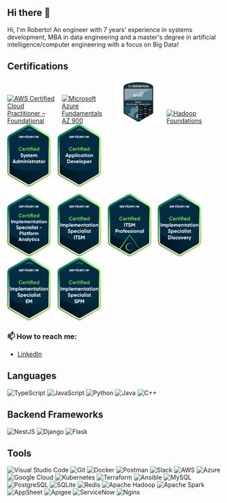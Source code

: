 ## Hi there 👋

Hi, I'm Roberto! An engineer with 7 years' experience in systems development, MBA in data engineering and a master's degree in artificial intelligence/computer engineering with a focus on Big Data!

## Certifications
 
<a href="https://www.credly.com/badges/722315e6-2637-4d7c-9379-2e102466380f/public_url" target="_blank" title="Badge AWS Certified Cloud Practitioner – Foundational" alt="AWS Certified Cloud Practitioner – Foundational"><img src="https://images.credly.com/size/680x680/images/00634f82-b07f-4bbd-a6bb-53de397fc3a6/image.png" alt="AWS Certified Cloud Practitioner – Foundational" width="110px"  style="max-width:110px;"></a>&nbsp; &nbsp; 
<a href="https://www.credly.com/badges/0006e0fd-b90a-47e5-bed5-829eb0c7daf1/public_url" target="_blank" title="Badge Microsoft Azure Fundamentals AZ 900" alt="Microsoft Azure Fundamentals AZ 900"><img src="https://images.credly.com/size/680x680/images/be8fcaeb-c769-4858-b567-ffaaa73ce8cf/image.png" alt="Microsoft Azure Fundamentals AZ 900" width="110px"  style="max-width:110px;"></a>&nbsp; &nbsp; 
<a href="https://credentials.databricks.com/cab16cea-ab42-45a9-b025-53a1f9de7240" target="_blank" title="Databricks Certified Associate Developer for Apache Spark 3.0" alt="Databricks Certified Associate Developer for Apache Spark 3.0"><img src="src/images/spark.png" alt="Databricks Certified Associate Developer for Apache Spark 3.0" width="100px"  style="max-width:100px;"></a>&nbsp; &nbsp;
<a href="https://www.credly.com/badges/8c4e7aad-e09a-4c0f-aca9-c39576d0ffb2/public_url" target="_blank" title="Badge Hadoop Foundations" alt="Hadoop Foundations"><img src="https://images.credly.com/size/220x220/images/1e55ec7d-b57d-4ecf-92d4-d3b7887977ad/blob" alt="Hadoop Foundations" width="110px"  style="max-width:110px;"></a>&nbsp; &nbsp; 
<a href="src/images/Credential Badge - Mainline - Certified System Administrator.png" target="_blank" title="Certified System Administrator" alt="Certified System Administrator"><img src="src/images/Credential Badge - Mainline - Certified System Administrator.png" alt="Certified System Administrator" width="100px"  style="max-width:100px;"></a>&nbsp; &nbsp; 
<a href="src/images/Credential Badge - Mainline - Certified Application Developer.png" target="_blank" title="Certified Application Developer" alt="Certified System Administrator"><img src="src/images/Credential Badge - Mainline - Certified Application Developer.png" alt="Certified Application Developer" width="100px"  style="max-width:100px;"></a>&nbsp; &nbsp; 

<a href="src/images/Credential Badge - Mainline - Certified Implementation Specialist PA.png" target="_blank" title="Certified Implementation Specialist PA" alt=" Certified Implementation Specialist PA"><img src="src/images/Credential Badge - Mainline - Certified Implementation Specialist PA.png" alt="Certified Implementation Specialist PA" width="100px"  style="max-width:100px;"></a>&nbsp; &nbsp; 
<a href="src/images/Credential Badge - Mainline - Implementation Specialist ITSM.png" target="_blank" title="Implementation Specialist ITSM" alt="Implementation Specialist ITSM"><img src="src/images/Credential Badge - Mainline - Implementation Specialist ITSM.png" alt="Implementation Specialist ITSM" width="100px"  style="max-width:100px;"></a>&nbsp; &nbsp; 
<a href="src/images/Credential Badge - Suite - Certified ITSM Professional.png" target="_blank" title="Certified ITSM Professional" alt="Certified ITSM Professional"><img src="src/images/Credential Badge - Suite - Certified ITSM Professional.png" alt="Certified ITSM Professional" width="100px"  style="max-width:100px;"></a>&nbsp; &nbsp;
<a href="src/images/Credential Badge - Mainline - Certified Implementation Specialist Discovery.png" target="_blank" title="Certified Implementation Specialist Discovery" alt="Certified Implementation Specialist Discovery"><img src="src/images/Credential Badge - Mainline - Certified Implementation Specialist Discovery.png" alt="Certified Implementation Specialist Discovery" width="100px"  style="max-width:100px;"></a>&nbsp; &nbsp;
<a href="src/images/Credential Badge - Mainline - Implementation Specialist EM.png" target="_blank" title="Implementation Specialist EM" alt="Implementation Specialist EM"><img src="src/images/Credential Badge - Mainline - Implementation Specialist EM.png" alt="Implementation Specialist EM" width="100px"  style="max-width:100px;"></a>&nbsp; &nbsp;
<a href="src/images/Credential Badge - Mainline - Implementation Specialist - SPM.png" target="_blank" title="Implementation Specialist - SPM" alt="Implementation Specialist - SPM"><img src="src/images/Credential Badge - Mainline - Implementation Specialist - SPM.png" alt="Implementation Specialist - SPM" width="100px"  style="max-width:100px;"></a>&nbsp; &nbsp;



### 📫 How to reach me:
- [LinkedIn](https://www.linkedin.com/in/roberto-sa/)

## Languages
![TypeScript](https://img.shields.io/badge/-TypeScript-3178C6?style=flat&logo=typescript&logoColor=white)
![JavaScript](https://img.shields.io/badge/-JavaScript-F7DF1E?style=flat&logo=javascript&logoColor=black)
![Python](https://img.shields.io/badge/-Python-3776AB?style=flat&logo=python&logoColor=white)
![Java](https://img.shields.io/badge/-Java-007396?style=flat&logo=java&logoColor=white)
![C++](https://img.shields.io/badge/-C++-00599C?style=flat&logo=c%2B%2B&logoColor=white)

## Backend Frameworks
![NestJS](https://img.shields.io/badge/-NestJS-E0234E?style=flat&logo=nestjs&logoColor=white)
![Django](https://img.shields.io/badge/-Django-092E20?style=flat&logo=django&logoColor=white)
![Flask](https://img.shields.io/badge/-Flask-000000?style=flat&logo=flask&logoColor=white)

## Tools
![Visual Studio Code](https://img.shields.io/badge/-VS%20Code-007ACC?style=flat&logo=visual-studio-code&logoColor=white)
![Git](https://img.shields.io/badge/-Git-F05032?style=flat&logo=git&logoColor=white)
![Docker](https://img.shields.io/badge/-Docker-2496ED?style=flat&logo=docker&logoColor=white)
![Postman](https://img.shields.io/badge/-Postman-FF6C37?style=flat&logo=postman&logoColor=white)
![Slack](https://img.shields.io/badge/-Slack-4A154B?style=flat&logo=slack&logoColor=white)
![AWS](https://img.shields.io/badge/-AWS-232F3E?style=flat&logo=amazon-aws&logoColor=white)
![Azure](https://img.shields.io/badge/-Azure-0078D4?style=flat&logo=microsoft-azure&logoColor=white)
![Google Cloud](https://img.shields.io/badge/-Google%20Cloud-4285F4?style=flat&logo=google-cloud&logoColor=white)
![Kubernetes](https://img.shields.io/badge/-Kubernetes-326CE5?style=flat&logo=kubernetes&logoColor=white)
![Terraform](https://img.shields.io/badge/-Terraform-623CE4?style=flat&logo=terraform&logoColor=white)
![Ansible](https://img.shields.io/badge/-Ansible-EE0000?style=flat&logo=ansible&logoColor=white)
![MySQL](https://img.shields.io/badge/-MySQL-4479A1?style=flat&logo=mysql&logoColor=white)
![PostgreSQL](https://img.shields.io/badge/-PostgreSQL-336791?style=flat&logo=postgresql&logoColor=white)
![SQLite](https://img.shields.io/badge/-SQLite-003B57?style=flat&logo=sqlite&logoColor=white)
![Redis](https://img.shields.io/badge/-Redis-DC382D?style=flat&logo=redis&logoColor=white)
![Apache Hadoop](https://img.shields.io/badge/-Apache%20Hadoop-66CCFF?style=flat&logo=apache-hadoop&logoColor=black)
![Apache Spark](https://img.shields.io/badge/-Apache%20Spark-E25A1C?style=flat&logo=apachespark&logoColor=white)
![AppSheet](https://img.shields.io/badge/-AppSheet-34A853?style=flat&logo=appsheet&logoColor=white)
![Apigee](https://img.shields.io/badge/-Apigee-4285F4?style=flat&logo=apigee&logoColor=white)
![ServiceNow](https://img.shields.io/badge/-ServiceNow-4CAF50?style=flat&logo=servicenow&logoColor=white)
![Nginx](https://img.shields.io/badge/-Nginx-009639?style=flat&logo=nginx&logoColor=white)
